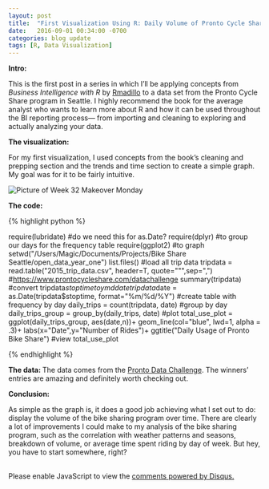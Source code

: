 ```yaml
---
layout: post
title:  "First Visualization Using R: Daily Volume of Pronto Cycle Share in 2015"
date:   2016-09-01 00:34:00 -0700
categories: blog update
tags: [R, Data Visualization]
---
```


<b> Intro: </b>

This is the first post in a series in which I’ll be applying concepts from <i>Business Intelligence with R</i> by [Rmadillo](https://twitter.com/healthstatsdude) to a data set from the Pronto Cycle Share program in Seattle. I highly recommend the book for the average analyst who wants to learn more about R and how it can be used throughout the BI reporting process— from importing and cleaning to exploring and actually analyzing your data.

<b> The visualization: </b>

For my first visualization, I used concepts from the book’s cleaning and prepping section and the trends and time section to create a simple graph. My goal was for it to be fairly intuitive. 

![Picture of Week 32 Makeover Monday](http://johntilelli.com/first_graph_in_R.png)

<b> The code: </b>

{% highlight python %}

require(lubridate) #do we need this for as.Date?
require(dplyr) #to group our days for the frequency table
require(ggplot2) #to graph
setwd("/Users/Magic/Documents/Projects/Bike Share Seattle/open_data_year_one")
list.files()
#load all trip data
tripdata = read.table("2015_trip_data.csv", header=T, quote="\"",sep=",")
#https://www.prontocycleshare.com/datachallenge
summary(tripdata)
#convert tripdata$stoptime to ymd date
tripdata$date = as.Date(tripdata$stoptime, format="%m/%d/%Y")
#create table with frequency by day
daily_trips = count(tripdata, date)
#group by day
daily_trips_group = group_by(daily_trips, date)
#plot
total_use_plot = ggplot(daily_trips_group, aes(date,n))+
  geom_line(col="blue", lwd=1, alpha = .3)+
  labs(x="Date",y="Number of Rides")+
  ggtitle("Daily Usage of Pronto Bike Share")
#view
total_use_plot

{% endhighlight %}

<b> The data: </b>
The data comes from the [Pronto Data Challenge](https://www.prontocycleshare.com/datachallenge). The winners’ entries are amazing and definitely worth checking out.

<b> Conclusion: </b>

As simple as the graph is, it does a good job achieving what I set out to do: display the volume of the bike sharing program over time. There are clearly a lot of improvements I could make to my analysis of the bike sharing program, such as the correlation with weather patterns and seasons, breakdown of volume, or average time spent riding by day of week. But hey, you have to start somewhere, right?



<br>

<div id="disqus_thread"></div>
<script>
    
    var disqus_config = function () {
        this.page.url = 'http://johntilelli.com/blog/update/2018/08/24/first-r-visualization.html';
        this.page.identifier = '2016-09-01-first-r-visualization'; // Replace PAGE_IDENTIFIER with your page's unique identifier variable
    };
    (function() {  // DON'T EDIT BELOW THIS LINE
        var d = document, s = d.createElement('script');
        
        s.src = '//www-johntilelli-com.disqus.com/embed.js';
        
        s.setAttribute('data-timestamp', +new Date());
        (d.head || d.body).appendChild(s);
    })();
</script>
<noscript>Please enable JavaScript to view the <a href="https://disqus.com/?ref_noscript" rel="nofollow">comments powered by Disqus.</a></noscript>

